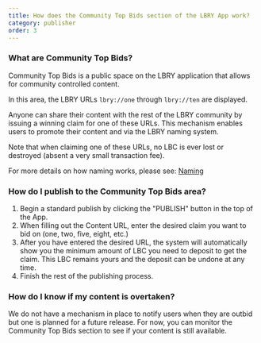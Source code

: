 ```yaml
---
title: How does the Community Top Bids section of the LBRY App work?
category: publisher
order: 3
---
```


### What are Community Top Bids?

Community Top Bids is a public space on the LBRY application that allows for community controlled content. 

In this area, the LBRY URLs `lbry://one` through `lbry://ten` are displayed. 

Anyone can share their content with the rest of the LBRY community by issuing a winning claim for one of these URLs. This mechanism enables users to promote their content and via the LBRY naming system. 

Note that when claiming one of these URLs, no LBC is ever lost or destroyed (absent a very small transaction fee).

For more details on how naming works, please see: [Naming](https://lbry.com/faq/naming)

### How do I publish to the Community Top Bids area?

1. Begin a standard publish by clicking the "PUBLISH" button in the top of the App.
2. When filling out the Content URL, enter the desired claim you want to bid on (one, two, five, eight, etc.)
3. After you have entered the desired URL, the system will automatically show you the minimum amount of LBC you need to deposit to get the claim. This LBC remains yours and the deposit can be undone at any time.
4. Finish the rest of the publishing process.

### How do I know if my content is overtaken?

We do not have a mechanism in place to notify users when they are outbid but one is planned for a future release. For now, you can monitor the Community Top Bids section to see if your content is still available. 
